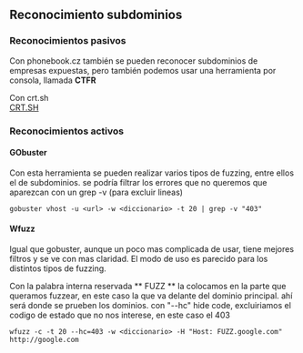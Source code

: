 ## Reconocimiento subdominios
 ### Reconocimientos pasivos
Con phonebook.cz también se pueden reconocer subdominios de empresas expuestas, pero también podemos usar una herramienta por consola, llamada **CTFR**  

Con crt.sh  
[CRT.SH](https://crt.sh/)
 
 ### Reconocimientos activos
 #### GObuster
 Con esta herramienta se pueden realizar varios tipos de fuzzing, entre ellos el de subdominios. se podría filtrar los errores que no queremos que aparezcan con un grep -v (para excluir lineas)
 ```
 gobuster vhost -u <url> -w <diccionario> -t 20 | grep -v "403"
 ```
 #### Wfuzz
 Igual que gobuster, aunque un poco mas complicada de usar, tiene mejores filtros y se ve con mas claridad. El modo de uso es parecido para los distintos tipos de fuzzing.
 
 Con la palabra interna reservada ** FUZZ ** la colocamos en la parte que queramos fuzzear, en este caso la que va delante del dominio principal. ahí será donde se prueben los dominios. con "--hc" hide code, excluiriamos el codigo de estado que no nos interese, en este caso el 403
 ```
 wfuzz -c -t 20 --hc=403 -w <diccionario> -H "Host: FUZZ.google.com" http://google.com
 ```
